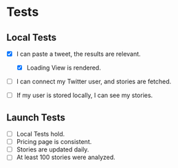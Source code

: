# Tests

## Local Tests
- [X] I can paste a tweet, the results are relevant.
    - [X] Loading View is rendered.
- [ ] I can connect my Twitter user, and stories are fetched.
- [ ] If my user is stored locally, I can see my stories.


## Launch Tests
- [ ] Local Tests hold.
- [ ] Pricing page is consistent.
- [ ] Stories are updated daily.
- [ ] At least 100 stories were analyzed.
